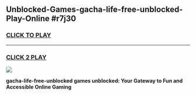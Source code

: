 
## Unblocked-Games-gacha-life-free-unblocked-Play-Online #r7j30
<h3>
<a href="https://news.freeplayer.one?title=gacha-life-free-unblocked&ref=3">CLICK TO PLAY</a></h3>
<hr>

<h3>
<a href="https://news.freeplayer.one?title=gacha-life-free-unblocked&ref=3">CLICK 2 PLAY</a>
  
</h3>

<a href="https://news.freeplayer.one?title=gacha-life-free-unblocked&ref=3"><img src="https://clearcache.store/games.png"></a>


**gacha-life-free-unblocked games unblocked: Your Gateway to Fun and Accessible Online Gaming**
